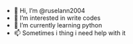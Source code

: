 - 👋 Hi, I’m @ruselann2004
- 👀 I’m interested in write codes
- 🌱 I’m currently learning python 
- 📫 Sometimes i thing i need help with it

<!---
ruselann2004/ruselann2004 is a ✨ special ✨ repository because its `README.md` (this file) appears on your GitHub profile.
You can click the Preview link to take a look at your changes.
--->
